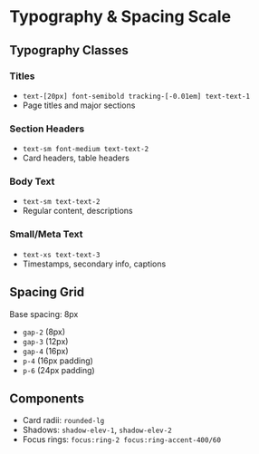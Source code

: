 # Typography & Spacing Scale

## Typography Classes

### Titles
- `text-[20px] font-semibold tracking-[-0.01em] text-text-1`
- Page titles and major sections

### Section Headers  
- `text-sm font-medium text-text-2`
- Card headers, table headers

### Body Text
- `text-sm text-text-2`
- Regular content, descriptions

### Small/Meta Text
- `text-xs text-text-3` 
- Timestamps, secondary info, captions

## Spacing Grid
Base spacing: 8px
- `gap-2` (8px)
- `gap-3` (12px) 
- `gap-4` (16px)
- `p-4` (16px padding)
- `p-6` (24px padding)

## Components
- Card radii: `rounded-lg`
- Shadows: `shadow-elev-1`, `shadow-elev-2`
- Focus rings: `focus:ring-2 focus:ring-accent-400/60`
